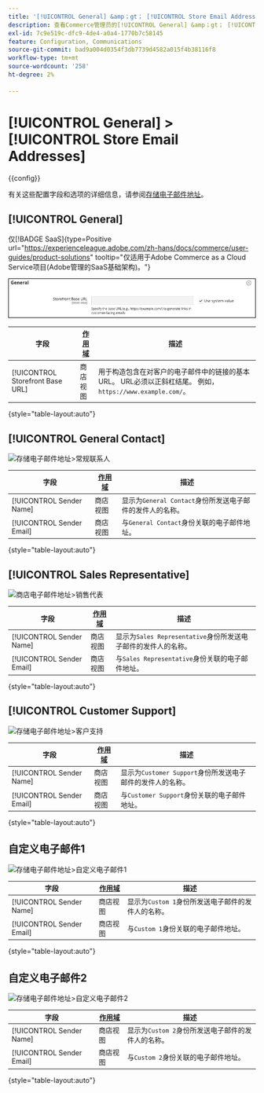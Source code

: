 ```yaml
---
title: '[!UICONTROL General] &amp；gt； [!UICONTROL Store Email Addresses]'
description: 查看Commerce管理员的[!UICONTROL General] &amp；gt； [!UICONTROL Store Email Addresses]页面上的配置设置。
exl-id: 7c9e519c-dfc9-4de4-a0a4-1770b7c58145
feature: Configuration, Communications
source-git-commit: bad9a004d0354f3db7739d4582a015f4b38116f8
workflow-type: tm+mt
source-wordcount: '258'
ht-degree: 2%

---
```


# [!UICONTROL General] > [!UICONTROL Store Email Addresses]

{{config}}

有关这些配置字段和选项的详细信息，请参阅[存储电子邮件地址](../../getting-started/store-details.md#store-email-addresses)。

## [!UICONTROL General]

仅[!BADGE SaaS]{type=Positive url="https://experienceleague.adobe.com/zh-hans/docs/commerce/user-guides/product-solutions" tooltip="仅适用于Adobe Commerce as a Cloud Service项目(Adobe管理的SaaS基础架构)。"}

![存储电子邮件地址>常规联系人](./assets/store-email-addresses-general-general.png)<!-- zoom -->

| 字段 | [作用域](../../getting-started/websites-stores-views.md#scope-settings) | 描述 |
|--- |--- |--- |
| [!UICONTROL Storefront Base URL] | 商店视图 | 用于构造包含在对客户的电子邮件中的链接的基本URL。 URL必须以正斜杠结尾。 例如，`https://www.example.com/`。 |

{style="table-layout:auto"}

## [!UICONTROL General Contact]

![存储电子邮件地址>常规联系人](./assets/store-email-addresses-general-contact.png)<!-- zoom -->

| 字段 | [作用域](../../getting-started/websites-stores-views.md#scope-settings) | 描述 |
|--- |--- |--- |
| [!UICONTROL Sender Name] | 商店视图 | 显示为`General Contact`身份所发送电子邮件的发件人的名称。 |
| [!UICONTROL Sender Email] | 商店视图 | 与`General Contact`身份关联的电子邮件地址。 |

{style="table-layout:auto"}

## [!UICONTROL Sales Representative]

![商店电子邮件地址>销售代表](./assets/store-email-addresses-sales-rep.png)<!-- zoom -->

| 字段 | [作用域](../../getting-started/websites-stores-views.md#scope-settings) | 描述 |
|--- |--- |--- |
| [!UICONTROL Sender Name] | 商店视图 | 显示为`Sales Representative`身份所发送电子邮件的发件人的名称。 |
| [!UICONTROL Sender Email] | 商店视图 | 与`Sales Representative`身份关联的电子邮件地址。 |

{style="table-layout:auto"}

## [!UICONTROL Customer Support]

![存储电子邮件地址>客户支持](./assets/store-email-addresses-customer-support.png)<!-- zoom -->

| 字段 | [作用域](../../getting-started/websites-stores-views.md#scope-settings) | 描述 |
|--- |--- |--- |
| [!UICONTROL Sender Name] | 商店视图 | 显示为`Customer Support`身份所发送电子邮件的发件人的名称。 |
| [!UICONTROL Sender Email] | 商店视图 | 与`Customer Support`身份关联的电子邮件地址。 |

{style="table-layout:auto"}

## 自定义电子邮件1

![存储电子邮件地址>自定义电子邮件1](./assets/store-email-addresses-custom-email1.png)<!-- zoom -->

| 字段 | [作用域](../../getting-started/websites-stores-views.md#scope-settings) | 描述 |
|--- |--- |--- |
| [!UICONTROL Sender Name] | 商店视图 | 显示为`Custom 1`身份所发送电子邮件的发件人的名称。 |
| [!UICONTROL Sender Email] | 商店视图 | 与`Custom 1`身份关联的电子邮件地址。 |

{style="table-layout:auto"}

## 自定义电子邮件2

![存储电子邮件地址>自定义电子邮件2](./assets/store-email-addresses-custom-email1.png)<!-- zoom -->

| 字段 | [作用域](../../getting-started/websites-stores-views.md#scope-settings) | 描述 |
|--- |--- |--- |
| [!UICONTROL Sender Name] | 商店视图 | 显示为`Custom 2`身份所发送电子邮件的发件人的名称。 |
| [!UICONTROL Sender Email] | 商店视图 | 与`Custom 2`身份关联的电子邮件地址。 |

{style="table-layout:auto"}
